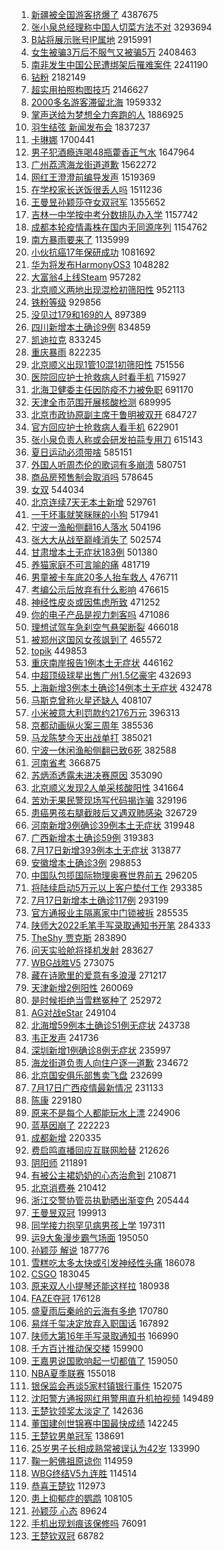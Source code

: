 1. [新疆被全国游客挤爆了](https://s.weibo.com//weibo?q=%23%E6%96%B0%E7%96%86%E8%A2%AB%E5%85%A8%E5%9B%BD%E6%B8%B8%E5%AE%A2%E6%8C%A4%E7%88%86%E4%BA%86%23&Refer=top) 4387675
2. [张小泉总经理称中国人切菜方法不对](https://s.weibo.com//weibo?q=%23%E5%BC%A0%E5%B0%8F%E6%B3%89%E6%80%BB%E7%BB%8F%E7%90%86%E7%A7%B0%E4%B8%AD%E5%9B%BD%E4%BA%BA%E5%88%87%E8%8F%9C%E6%96%B9%E6%B3%95%E4%B8%8D%E5%AF%B9%23&Refer=top) 3293694
3. [B站将展示账号IP属地](https://s.weibo.com//weibo?q=%23B%E7%AB%99%E5%B0%86%E5%B1%95%E7%A4%BA%E8%B4%A6%E5%8F%B7IP%E5%B1%9E%E5%9C%B0%23&Refer=top) 2915991
4. [女生被骗3万后不服气又被骗5万](https://s.weibo.com//weibo?q=%23%E5%A5%B3%E7%94%9F%E8%A2%AB%E9%AA%973%E4%B8%87%E5%90%8E%E4%B8%8D%E6%9C%8D%E6%B0%94%E5%8F%88%E8%A2%AB%E9%AA%975%E4%B8%87%23&Refer=top) 2408463
5. [南非发生中国公民遭绑架后罹难案件](https://s.weibo.com//weibo?q=%23%E5%8D%97%E9%9D%9E%E5%8F%91%E7%94%9F%E4%B8%AD%E5%9B%BD%E5%85%AC%E6%B0%91%E9%81%AD%E7%BB%91%E6%9E%B6%E5%90%8E%E7%BD%B9%E9%9A%BE%E6%A1%88%E4%BB%B6%23&Refer=top) 2241190
6. [钻粉](https://s.weibo.com//weibo?q=%E9%92%BB%E7%B2%89&Refer=top) 2182149
7. [超实用拍照构图技巧](https://s.weibo.com//weibo?q=%23%E8%B6%85%E5%AE%9E%E7%94%A8%E6%8B%8D%E7%85%A7%E6%9E%84%E5%9B%BE%E6%8A%80%E5%B7%A7%23&Refer=top) 2146627
8. [2000多名游客滞留北海](https://s.weibo.com//weibo?q=%232000%E5%A4%9A%E5%90%8D%E6%B8%B8%E5%AE%A2%E6%BB%9E%E7%95%99%E5%8C%97%E6%B5%B7%23&Refer=top) 1959332
9. [掌声送给为梦想全力奔跑的人](https://s.weibo.com//weibo?q=%23%E6%8E%8C%E5%A3%B0%E9%80%81%E7%BB%99%E4%B8%BA%E6%A2%A6%E6%83%B3%E5%85%A8%E5%8A%9B%E5%A5%94%E8%B7%91%E7%9A%84%E4%BA%BA%23&Refer=top) 1886925
10. [羽生结弦 新闻发布会](https://s.weibo.com//weibo?q=%E7%BE%BD%E7%94%9F%E7%BB%93%E5%BC%A6%20%E6%96%B0%E9%97%BB%E5%8F%91%E5%B8%83%E4%BC%9A&Refer=top) 1837237
11. [卡琳娜](https://s.weibo.com//weibo?q=%E5%8D%A1%E7%90%B3%E5%A8%9C&Refer=top) 1700441
12. [男子犯酒瘾连喝48瓶藿香正气水](https://s.weibo.com//weibo?q=%23%E7%94%B7%E5%AD%90%E7%8A%AF%E9%85%92%E7%98%BE%E8%BF%9E%E5%96%9D48%E7%93%B6%E8%97%BF%E9%A6%99%E6%AD%A3%E6%B0%94%E6%B0%B4%23&Refer=top) 1647964
13. [广州荔湾海龙街道道歉](https://s.weibo.com//weibo?q=%23%E5%B9%BF%E5%B7%9E%E8%8D%94%E6%B9%BE%E6%B5%B7%E9%BE%99%E8%A1%97%E9%81%93%E9%81%93%E6%AD%89%23&Refer=top) 1562272
14. [网红王澄澄前编导发声](https://s.weibo.com//weibo?q=%23%E7%BD%91%E7%BA%A2%E7%8E%8B%E6%BE%84%E6%BE%84%E5%89%8D%E7%BC%96%E5%AF%BC%E5%8F%91%E5%A3%B0%23&Refer=top) 1519369
15. [在学校家长送饭很丢人吗](https://s.weibo.com//weibo?q=%23%E5%9C%A8%E5%AD%A6%E6%A0%A1%E5%AE%B6%E9%95%BF%E9%80%81%E9%A5%AD%E5%BE%88%E4%B8%A2%E4%BA%BA%E5%90%97%23&Refer=top) 1511236
16. [王曼昱孙颖莎夺女双冠军](https://s.weibo.com//weibo?q=%23%E7%8E%8B%E6%9B%BC%E6%98%B1%E5%AD%99%E9%A2%96%E8%8E%8E%E5%A4%BA%E5%A5%B3%E5%8F%8C%E5%86%A0%E5%86%9B%23&Refer=top) 1355652
17. [吉林一中学按中考分数排队办入学](https://s.weibo.com//weibo?q=%23%E5%90%89%E6%9E%97%E4%B8%80%E4%B8%AD%E5%AD%A6%E6%8C%89%E4%B8%AD%E8%80%83%E5%88%86%E6%95%B0%E6%8E%92%E9%98%9F%E5%8A%9E%E5%85%A5%E5%AD%A6%23&Refer=top) 1157742
18. [成都本轮疫情毒株在国内无同源序列](https://s.weibo.com//weibo?q=%23%E6%88%90%E9%83%BD%E6%9C%AC%E8%BD%AE%E7%96%AB%E6%83%85%E6%AF%92%E6%A0%AA%E5%9C%A8%E5%9B%BD%E5%86%85%E6%97%A0%E5%90%8C%E6%BA%90%E5%BA%8F%E5%88%97%23&Refer=top) 1154762
19. [南方暴雨要来了](https://s.weibo.com//weibo?q=%23%E5%8D%97%E6%96%B9%E6%9A%B4%E9%9B%A8%E8%A6%81%E6%9D%A5%E4%BA%86%23&Refer=top) 1135999
20. [小伙抗癌17年保研成功](https://s.weibo.com//weibo?q=%23%E5%B0%8F%E4%BC%99%E6%8A%97%E7%99%8C17%E5%B9%B4%E4%BF%9D%E7%A0%94%E6%88%90%E5%8A%9F%23&Refer=top) 1081692
21. [华为将发布HarmonyOS3](https://s.weibo.com//weibo?q=%23%E5%8D%8E%E4%B8%BA%E5%B0%86%E5%8F%91%E5%B8%83HarmonyOS3%23&Refer=top) 1048282
22. [大富翁4上线Steam](https://s.weibo.com//weibo?q=%23%E5%A4%A7%E5%AF%8C%E7%BF%814%E4%B8%8A%E7%BA%BFSteam%23&Refer=top) 957282
23. [北京顺义两地出现混检初筛阳性](https://s.weibo.com//weibo?q=%23%E5%8C%97%E4%BA%AC%E9%A1%BA%E4%B9%89%E4%B8%A4%E5%9C%B0%E5%87%BA%E7%8E%B0%E6%B7%B7%E6%A3%80%E5%88%9D%E7%AD%9B%E9%98%B3%E6%80%A7%23&Refer=top) 952113
24. [铁粉等级](https://s.weibo.com//weibo?q=%E9%93%81%E7%B2%89%E7%AD%89%E7%BA%A7&Refer=top) 929856
25. [没见过179和169的人](https://s.weibo.com//weibo?q=%23%E6%B2%A1%E8%A7%81%E8%BF%87179%E5%92%8C169%E7%9A%84%E4%BA%BA%23&Refer=top) 897389
26. [四川新增本土确诊9例](https://s.weibo.com//weibo?q=%23%E5%9B%9B%E5%B7%9D%E6%96%B0%E5%A2%9E%E6%9C%AC%E5%9C%9F%E7%A1%AE%E8%AF%8A9%E4%BE%8B%23&Refer=top) 834859
27. [凯迪拉克](https://s.weibo.com//weibo?q=%23%E5%87%AF%E8%BF%AA%E6%8B%89%E5%85%8B%23&Refer=top) 833245
28. [重庆暴雨](https://s.weibo.com//weibo?q=%23%E9%87%8D%E5%BA%86%E6%9A%B4%E9%9B%A8%23&Refer=top) 822235
29. [北京顺义出现1管10混1初筛阳性](https://s.weibo.com//weibo?q=%E5%8C%97%E4%BA%AC%E9%A1%BA%E4%B9%89%E5%87%BA%E7%8E%B01%E7%AE%A110%E6%B7%B71%E5%88%9D%E7%AD%9B%E9%98%B3%E6%80%A7&Refer=top) 751556
30. [医院回应护士抢救病人时看手机](https://s.weibo.com//weibo?q=%23%E5%8C%BB%E9%99%A2%E5%9B%9E%E5%BA%94%E6%8A%A4%E5%A3%AB%E6%8A%A2%E6%95%91%E7%97%85%E4%BA%BA%E6%97%B6%E7%9C%8B%E6%89%8B%E6%9C%BA%23&Refer=top) 715927
31. [北海卫健委主任因防疫不力被免职](https://s.weibo.com//weibo?q=%23%E5%8C%97%E6%B5%B7%E5%8D%AB%E5%81%A5%E5%A7%94%E4%B8%BB%E4%BB%BB%E5%9B%A0%E9%98%B2%E7%96%AB%E4%B8%8D%E5%8A%9B%E8%A2%AB%E5%85%8D%E8%81%8C%23&Refer=top) 691170
32. [天津全市范围开展核酸检测](https://s.weibo.com//weibo?q=%23%E5%A4%A9%E6%B4%A5%E5%85%A8%E5%B8%82%E8%8C%83%E5%9B%B4%E5%BC%80%E5%B1%95%E6%A0%B8%E9%85%B8%E6%A3%80%E6%B5%8B%23&Refer=top) 689995
33. [北京市政协原副主席于鲁明被双开](https://s.weibo.com//weibo?q=%23%E5%8C%97%E4%BA%AC%E5%B8%82%E6%94%BF%E5%8D%8F%E5%8E%9F%E5%89%AF%E4%B8%BB%E5%B8%AD%E4%BA%8E%E9%B2%81%E6%98%8E%E8%A2%AB%E5%8F%8C%E5%BC%80%23&Refer=top) 684727
34. [官方回应护士抢救病人看手机](https://s.weibo.com//weibo?q=%23%E5%AE%98%E6%96%B9%E5%9B%9E%E5%BA%94%E6%8A%A4%E5%A3%AB%E6%8A%A2%E6%95%91%E7%97%85%E4%BA%BA%E7%9C%8B%E6%89%8B%E6%9C%BA%23&Refer=top) 622901
35. [张小泉负责人称或会研发拍蒜专用刀](https://s.weibo.com//weibo?q=%23%E5%BC%A0%E5%B0%8F%E6%B3%89%E8%B4%9F%E8%B4%A3%E4%BA%BA%E7%A7%B0%E6%88%96%E4%BC%9A%E7%A0%94%E5%8F%91%E6%8B%8D%E8%92%9C%E4%B8%93%E7%94%A8%E5%88%80%23&Refer=top) 615143
36. [夏日运动必须带啥](https://s.weibo.com//weibo?q=%23%E5%A4%8F%E6%97%A5%E8%BF%90%E5%8A%A8%E5%BF%85%E9%A1%BB%E5%B8%A6%E5%95%A5%23&Refer=top) 585151
37. [外国人听周杰伦的歌词有多崩溃](https://s.weibo.com//weibo?q=%E5%A4%96%E5%9B%BD%E4%BA%BA%E5%90%AC%E5%91%A8%E6%9D%B0%E4%BC%A6%E7%9A%84%E6%AD%8C%E8%AF%8D%E6%9C%89%E5%A4%9A%E5%B4%A9%E6%BA%83&Refer=top) 580751
38. [商品房预售制会取消吗](https://s.weibo.com//weibo?q=%23%E5%95%86%E5%93%81%E6%88%BF%E9%A2%84%E5%94%AE%E5%88%B6%E4%BC%9A%E5%8F%96%E6%B6%88%E5%90%97%23&Refer=top) 578645
39. [女双](https://s.weibo.com//weibo?q=%E5%A5%B3%E5%8F%8C&Refer=top) 544034
40. [北京连续7天无本土新增](https://s.weibo.com//weibo?q=%23%E5%8C%97%E4%BA%AC%E8%BF%9E%E7%BB%AD7%E5%A4%A9%E6%97%A0%E6%9C%AC%E5%9C%9F%E6%96%B0%E5%A2%9E%23&Refer=top) 529761
41. [一干坏事就笑眯眯的小狗](https://s.weibo.com//weibo?q=%23%E4%B8%80%E5%B9%B2%E5%9D%8F%E4%BA%8B%E5%B0%B1%E7%AC%91%E7%9C%AF%E7%9C%AF%E7%9A%84%E5%B0%8F%E7%8B%97%23&Refer=top) 517941
42. [宁波一渔船侧翻16人落水](https://s.weibo.com//weibo?q=%23%E5%AE%81%E6%B3%A2%E4%B8%80%E6%B8%94%E8%88%B9%E4%BE%A7%E7%BF%BB16%E4%BA%BA%E8%90%BD%E6%B0%B4%23&Refer=top) 504196
43. [张大大从战至巅峰消失了](https://s.weibo.com//weibo?q=%23%E5%BC%A0%E5%A4%A7%E5%A4%A7%E4%BB%8E%E6%88%98%E8%87%B3%E5%B7%85%E5%B3%B0%E6%B6%88%E5%A4%B1%E4%BA%86%23&Refer=top) 502574
44. [甘肃增本土无症状183例](https://s.weibo.com//weibo?q=%23%E7%94%98%E8%82%83%E5%A2%9E%E6%9C%AC%E5%9C%9F%E6%97%A0%E7%97%87%E7%8A%B6183%E4%BE%8B%23&Refer=top) 501380
45. [养猫家庭不可言喻的痛](https://s.weibo.com//weibo?q=%23%E5%85%BB%E7%8C%AB%E5%AE%B6%E5%BA%AD%E4%B8%8D%E5%8F%AF%E8%A8%80%E5%96%BB%E7%9A%84%E7%97%9B%23&Refer=top) 481719
46. [男童被卡车底20多人抬车救人](https://s.weibo.com//weibo?q=%23%E7%94%B7%E7%AB%A5%E8%A2%AB%E5%8D%A1%E8%BD%A6%E5%BA%9520%E5%A4%9A%E4%BA%BA%E6%8A%AC%E8%BD%A6%E6%95%91%E4%BA%BA%23&Refer=top) 476711
47. [考编公示后放弃有什么影响](https://s.weibo.com//weibo?q=%23%E8%80%83%E7%BC%96%E5%85%AC%E7%A4%BA%E5%90%8E%E6%94%BE%E5%BC%83%E6%9C%89%E4%BB%80%E4%B9%88%E5%BD%B1%E5%93%8D%23&Refer=top) 476615
48. [神经性皮炎或因焦虑所致](https://s.weibo.com//weibo?q=%23%E7%A5%9E%E7%BB%8F%E6%80%A7%E7%9A%AE%E7%82%8E%E6%88%96%E5%9B%A0%E7%84%A6%E8%99%91%E6%89%80%E8%87%B4%23&Refer=top) 471252
49. [你的电子产品是视力刺客吗](https://s.weibo.com//weibo?q=%23%E4%BD%A0%E7%9A%84%E7%94%B5%E5%AD%90%E4%BA%A7%E5%93%81%E6%98%AF%E8%A7%86%E5%8A%9B%E5%88%BA%E5%AE%A2%E5%90%97%23&Refer=top) 471086
50. [理想试驾车急刹空气悬架断裂](https://s.weibo.com//weibo?q=%23%E7%90%86%E6%83%B3%E8%AF%95%E9%A9%BE%E8%BD%A6%E6%80%A5%E5%88%B9%E7%A9%BA%E6%B0%94%E6%82%AC%E6%9E%B6%E6%96%AD%E8%A3%82%23&Refer=top) 466018
51. [被郑州这国风女孩飒到了](https://s.weibo.com//weibo?q=%23%E8%A2%AB%E9%83%91%E5%B7%9E%E8%BF%99%E5%9B%BD%E9%A3%8E%E5%A5%B3%E5%AD%A9%E9%A3%92%E5%88%B0%E4%BA%86%23&Refer=top) 465572
52. [topik](https://s.weibo.com//weibo?q=topik&Refer=top) 449853
53. [重庆南岸报告1例本土无症状](https://s.weibo.com//weibo?q=%E9%87%8D%E5%BA%86%E5%8D%97%E5%B2%B8%E6%8A%A5%E5%91%8A1%E4%BE%8B%E6%9C%AC%E5%9C%9F%E6%97%A0%E7%97%87%E7%8A%B6&Refer=top) 446162
54. [中超顶级球星出售广州1.5亿豪宅](https://s.weibo.com//weibo?q=%23%E4%B8%AD%E8%B6%85%E9%A1%B6%E7%BA%A7%E7%90%83%E6%98%9F%E5%87%BA%E5%94%AE%E5%B9%BF%E5%B7%9E1.5%E4%BA%BF%E8%B1%AA%E5%AE%85%23&Refer=top) 432693
55. [上海新增3例本土确诊14例本土无症状](https://s.weibo.com//weibo?q=%23%E4%B8%8A%E6%B5%B7%E6%96%B0%E5%A2%9E3%E4%BE%8B%E6%9C%AC%E5%9C%9F%E7%A1%AE%E8%AF%8A14%E4%BE%8B%E6%9C%AC%E5%9C%9F%E6%97%A0%E7%97%87%E7%8A%B6%23&Refer=top) 432478
56. [马斯克曾称火星还缺人](https://s.weibo.com//weibo?q=%23%E9%A9%AC%E6%96%AF%E5%85%8B%E6%9B%BE%E7%A7%B0%E7%81%AB%E6%98%9F%E8%BF%98%E7%BC%BA%E4%BA%BA%23&Refer=top) 408107
57. [小米被意大利罚款约2176万元](https://s.weibo.com//weibo?q=%23%E5%B0%8F%E7%B1%B3%E8%A2%AB%E6%84%8F%E5%A4%A7%E5%88%A9%E7%BD%9A%E6%AC%BE%E7%BA%A62176%E4%B8%87%E5%85%83%23&Refer=top) 396313
58. [京都动画纵火案三周年](https://s.weibo.com//weibo?q=%23%E4%BA%AC%E9%83%BD%E5%8A%A8%E7%94%BB%E7%BA%B5%E7%81%AB%E6%A1%88%E4%B8%89%E5%91%A8%E5%B9%B4%23&Refer=top) 385536
59. [马龙陈梦今天出战单打](https://s.weibo.com//weibo?q=%23%E9%A9%AC%E9%BE%99%E9%99%88%E6%A2%A6%E4%BB%8A%E5%A4%A9%E5%87%BA%E6%88%98%E5%8D%95%E6%89%93%23&Refer=top) 385021
60. [宁波一休闲渔船侧翻已致6死](https://s.weibo.com//weibo?q=%23%E5%AE%81%E6%B3%A2%E4%B8%80%E4%BC%91%E9%97%B2%E6%B8%94%E8%88%B9%E4%BE%A7%E7%BF%BB%E5%B7%B2%E8%87%B46%E6%AD%BB%23&Refer=top) 382588
61. [河南省考](https://s.weibo.com//weibo?q=%E6%B2%B3%E5%8D%97%E7%9C%81%E8%80%83&Refer=top) 366875
62. [苏炳添透露未进决赛原因](https://s.weibo.com//weibo?q=%23%E8%8B%8F%E7%82%B3%E6%B7%BB%E9%80%8F%E9%9C%B2%E6%9C%AA%E8%BF%9B%E5%86%B3%E8%B5%9B%E5%8E%9F%E5%9B%A0%23&Refer=top) 353090
63. [北京顺义发现2人单采核酸阳性](https://s.weibo.com//weibo?q=%23%E5%8C%97%E4%BA%AC%E9%A1%BA%E4%B9%89%E5%8F%91%E7%8E%B02%E4%BA%BA%E5%8D%95%E9%87%87%E6%A0%B8%E9%85%B8%E9%98%B3%E6%80%A7%23&Refer=top) 341664
64. [苦劝无果民警现场写代码揭诈骗](https://s.weibo.com//weibo?q=%23%E8%8B%A6%E5%8A%9D%E6%97%A0%E6%9E%9C%E6%B0%91%E8%AD%A6%E7%8E%B0%E5%9C%BA%E5%86%99%E4%BB%A3%E7%A0%81%E6%8F%AD%E8%AF%88%E9%AA%97%23&Refer=top) 329196
65. [患癌男孩右腿截肢后又遇双肺感染](https://s.weibo.com//weibo?q=%E6%82%A3%E7%99%8C%E7%94%B7%E5%AD%A9%E5%8F%B3%E8%85%BF%E6%88%AA%E8%82%A2%E5%90%8E%E5%8F%88%E9%81%87%E5%8F%8C%E8%82%BA%E6%84%9F%E6%9F%93&Refer=top) 326729
66. [河南新增3例确诊39例本土无症状](https://s.weibo.com//weibo?q=%23%E6%B2%B3%E5%8D%97%E6%96%B0%E5%A2%9E3%E4%BE%8B%E7%A1%AE%E8%AF%8A39%E4%BE%8B%E6%9C%AC%E5%9C%9F%E6%97%A0%E7%97%87%E7%8A%B6%23&Refer=top) 319948
67. [广西新增本土确诊59例](https://s.weibo.com//weibo?q=%E5%B9%BF%E8%A5%BF%E6%96%B0%E5%A2%9E%E6%9C%AC%E5%9C%9F%E7%A1%AE%E8%AF%8A59%E4%BE%8B&Refer=top) 319383
68. [7月17日新增393例本土无症状](https://s.weibo.com//weibo?q=%237%E6%9C%8817%E6%97%A5%E6%96%B0%E5%A2%9E393%E4%BE%8B%E6%9C%AC%E5%9C%9F%E6%97%A0%E7%97%87%E7%8A%B6%23&Refer=top) 313877
69. [安徽增本土确诊3例](https://s.weibo.com//weibo?q=%23%E5%AE%89%E5%BE%BD%E5%A2%9E%E6%9C%AC%E5%9C%9F%E7%A1%AE%E8%AF%8A3%E4%BE%8B%23&Refer=top) 298853
70. [中国队包揽国际物理奥赛世界前五](https://s.weibo.com//weibo?q=%23%E4%B8%AD%E5%9B%BD%E9%98%9F%E5%8C%85%E6%8F%BD%E5%9B%BD%E9%99%85%E7%89%A9%E7%90%86%E5%A5%A5%E8%B5%9B%E4%B8%96%E7%95%8C%E5%89%8D%E4%BA%94%23&Refer=top) 296205
71. [将陆续启动5万元以上客户垫付工作](https://s.weibo.com//weibo?q=%23%E5%B0%86%E9%99%86%E7%BB%AD%E5%90%AF%E5%8A%A85%E4%B8%87%E5%85%83%E4%BB%A5%E4%B8%8A%E5%AE%A2%E6%88%B7%E5%9E%AB%E4%BB%98%E5%B7%A5%E4%BD%9C%23&Refer=top) 293385
72. [7月17日新增本土确诊117例](https://s.weibo.com//weibo?q=%237%E6%9C%8817%E6%97%A5%E6%96%B0%E5%A2%9E%E6%9C%AC%E5%9C%9F%E7%A1%AE%E8%AF%8A117%E4%BE%8B%23&Refer=top) 293199
73. [官方通报业主隔离家中门锁被拆](https://s.weibo.com//weibo?q=%23%E5%AE%98%E6%96%B9%E9%80%9A%E6%8A%A5%E4%B8%9A%E4%B8%BB%E9%9A%94%E7%A6%BB%E5%AE%B6%E4%B8%AD%E9%97%A8%E9%94%81%E8%A2%AB%E6%8B%86%23&Refer=top) 285535
74. [陕师大2022毛笔手写录取通知书开笔](https://s.weibo.com//weibo?q=%23%E9%99%95%E5%B8%88%E5%A4%A72022%E6%AF%9B%E7%AC%94%E6%89%8B%E5%86%99%E5%BD%95%E5%8F%96%E9%80%9A%E7%9F%A5%E4%B9%A6%E5%BC%80%E7%AC%94%23&Refer=top) 284333
75. [TheShy 贾克斯](https://s.weibo.com//weibo?q=TheShy%20%E8%B4%BE%E5%85%8B%E6%96%AF&Refer=top) 283890
76. [问天实验舱将择机发射](https://s.weibo.com//weibo?q=%23%E9%97%AE%E5%A4%A9%E5%AE%9E%E9%AA%8C%E8%88%B1%E5%B0%86%E6%8B%A9%E6%9C%BA%E5%8F%91%E5%B0%84%23&Refer=top) 283627
77. [WBG战胜V5](https://s.weibo.com//weibo?q=%23WBG%E6%88%98%E8%83%9CV5%23&Refer=top) 273075
78. [藏在诗歌里的爱意有多浪漫](https://s.weibo.com//weibo?q=%23%E8%97%8F%E5%9C%A8%E8%AF%97%E6%AD%8C%E9%87%8C%E7%9A%84%E7%88%B1%E6%84%8F%E6%9C%89%E5%A4%9A%E6%B5%AA%E6%BC%AB%23&Refer=top) 271217
79. [天津新增2例阳性](https://s.weibo.com//weibo?q=%23%E5%A4%A9%E6%B4%A5%E6%96%B0%E5%A2%9E2%E4%BE%8B%E9%98%B3%E6%80%A7%23&Refer=top) 260069
80. [是时候拒绝当雪糕冤种了](https://s.weibo.com//weibo?q=%23%E6%98%AF%E6%97%B6%E5%80%99%E6%8B%92%E7%BB%9D%E5%BD%93%E9%9B%AA%E7%B3%95%E5%86%A4%E7%A7%8D%E4%BA%86%23&Refer=top) 252972
81. [AG对战eStar](https://s.weibo.com//weibo?q=%23AG%E5%AF%B9%E6%88%98eStar%23&Refer=top) 249104
82. [北海增59例本土确诊51例无症状](https://s.weibo.com//weibo?q=%23%E5%8C%97%E6%B5%B7%E5%A2%9E59%E4%BE%8B%E6%9C%AC%E5%9C%9F%E7%A1%AE%E8%AF%8A51%E4%BE%8B%E6%97%A0%E7%97%87%E7%8A%B6%23&Refer=top) 243738
83. [韦正发声](https://s.weibo.com//weibo?q=%23%E9%9F%A6%E6%AD%A3%E5%8F%91%E5%A3%B0%23&Refer=top) 241736
84. [深圳新增1例确诊8例无症状](https://s.weibo.com//weibo?q=%E6%B7%B1%E5%9C%B3%E6%96%B0%E5%A2%9E1%E4%BE%8B%E7%A1%AE%E8%AF%8A8%E4%BE%8B%E6%97%A0%E7%97%87%E7%8A%B6&Refer=top) 235997
85. [海龙街道负责人向住户逐一道歉](https://s.weibo.com//weibo?q=%23%E6%B5%B7%E9%BE%99%E8%A1%97%E9%81%93%E8%B4%9F%E8%B4%A3%E4%BA%BA%E5%90%91%E4%BD%8F%E6%88%B7%E9%80%90%E4%B8%80%E9%81%93%E6%AD%89%23&Refer=top) 234672
86. [北京国安俱乐部售卖飞盘](https://s.weibo.com//weibo?q=%23%E5%8C%97%E4%BA%AC%E5%9B%BD%E5%AE%89%E4%BF%B1%E4%B9%90%E9%83%A8%E5%94%AE%E5%8D%96%E9%A3%9E%E7%9B%98%23&Refer=top) 232699
87. [7月17日广西疫情最新情况](https://s.weibo.com//weibo?q=%237%E6%9C%8817%E6%97%A5%E5%B9%BF%E8%A5%BF%E7%96%AB%E6%83%85%E6%9C%80%E6%96%B0%E6%83%85%E5%86%B5%23&Refer=top) 231133
88. [陈康](https://s.weibo.com//weibo?q=%E9%99%88%E5%BA%B7&Refer=top) 229180
89. [原来不是每个人都能玩水上漂](https://s.weibo.com//weibo?q=%23%E5%8E%9F%E6%9D%A5%E4%B8%8D%E6%98%AF%E6%AF%8F%E4%B8%AA%E4%BA%BA%E9%83%BD%E8%83%BD%E7%8E%A9%E6%B0%B4%E4%B8%8A%E6%BC%82%23&Refer=top) 224906
90. [蓝基因崩了](https://s.weibo.com//weibo?q=%E8%93%9D%E5%9F%BA%E5%9B%A0%E5%B4%A9%E4%BA%86&Refer=top) 222223
91. [成都新增](https://s.weibo.com//weibo?q=%23%E6%88%90%E9%83%BD%E6%96%B0%E5%A2%9E%23&Refer=top) 220335
92. [费启鸣直播回应互联网脸替](https://s.weibo.com//weibo?q=%23%E8%B4%B9%E5%90%AF%E9%B8%A3%E7%9B%B4%E6%92%AD%E5%9B%9E%E5%BA%94%E4%BA%92%E8%81%94%E7%BD%91%E8%84%B8%E6%9B%BF%23&Refer=top) 212626
93. [阴阳师](https://s.weibo.com//weibo?q=%E9%98%B4%E9%98%B3%E5%B8%88&Refer=top) 211891
94. [有被公主裙奶奶的心态治愈到](https://s.weibo.com//weibo?q=%23%E6%9C%89%E8%A2%AB%E5%85%AC%E4%B8%BB%E8%A3%99%E5%A5%B6%E5%A5%B6%E7%9A%84%E5%BF%83%E6%80%81%E6%B2%BB%E6%84%88%E5%88%B0%23&Refer=top) 210871
95. [北京消费券](https://s.weibo.com//weibo?q=%23%E5%8C%97%E4%BA%AC%E6%B6%88%E8%B4%B9%E5%88%B8%23&Refer=top) 210412
96. [浙江交警协管员执勤晒出渐变色](https://s.weibo.com//weibo?q=%23%E6%B5%99%E6%B1%9F%E4%BA%A4%E8%AD%A6%E5%8D%8F%E7%AE%A1%E5%91%98%E6%89%A7%E5%8B%A4%E6%99%92%E5%87%BA%E6%B8%90%E5%8F%98%E8%89%B2%23&Refer=top) 205444
97. [王曼昱双冠](https://s.weibo.com//weibo?q=%23%E7%8E%8B%E6%9B%BC%E6%98%B1%E5%8F%8C%E5%86%A0%23&Refer=top) 199913
98. [同学接力抱罕见病男孩上学](https://s.weibo.com//weibo?q=%23%E5%90%8C%E5%AD%A6%E6%8E%A5%E5%8A%9B%E6%8A%B1%E7%BD%95%E8%A7%81%E7%97%85%E7%94%B7%E5%AD%A9%E4%B8%8A%E5%AD%A6%23&Refer=top) 197311
99. [运9大象漫步霸气场面](https://s.weibo.com//weibo?q=%23%E8%BF%909%E5%A4%A7%E8%B1%A1%E6%BC%AB%E6%AD%A5%E9%9C%B8%E6%B0%94%E5%9C%BA%E9%9D%A2%23&Refer=top) 195050
100. [孙颖莎 解说](https://s.weibo.com//weibo?q=%E5%AD%99%E9%A2%96%E8%8E%8E%20%E8%A7%A3%E8%AF%B4&Refer=top) 187776
101. [雪糕吃太多太快或引发神经性头痛](https://s.weibo.com//weibo?q=%23%E9%9B%AA%E7%B3%95%E5%90%83%E5%A4%AA%E5%A4%9A%E5%A4%AA%E5%BF%AB%E6%88%96%E5%BC%95%E5%8F%91%E7%A5%9E%E7%BB%8F%E6%80%A7%E5%A4%B4%E7%97%9B%23&Refer=top) 186078
102. [CSGO](https://s.weibo.com//weibo?q=%23CSGO%23&Refer=top) 183045
103. [原来双人小提琴还能这样拉](https://s.weibo.com//weibo?q=%23%E5%8E%9F%E6%9D%A5%E5%8F%8C%E4%BA%BA%E5%B0%8F%E6%8F%90%E7%90%B4%E8%BF%98%E8%83%BD%E8%BF%99%E6%A0%B7%E6%8B%89%23&Refer=top) 180938
104. [FAZE夺冠](https://s.weibo.com//weibo?q=%23FAZE%E5%A4%BA%E5%86%A0%23&Refer=top) 176128
105. [盛夏雨后秦岭的云海有多绝](https://s.weibo.com//weibo?q=%23%E7%9B%9B%E5%A4%8F%E9%9B%A8%E5%90%8E%E7%A7%A6%E5%B2%AD%E7%9A%84%E4%BA%91%E6%B5%B7%E6%9C%89%E5%A4%9A%E7%BB%9D%23&Refer=top) 170780
106. [易烊千玺决定放弃⼊职国话](https://s.weibo.com//weibo?q=%23%E6%98%93%E7%83%8A%E5%8D%83%E7%8E%BA%E5%86%B3%E5%AE%9A%E6%94%BE%E5%BC%83%E2%BC%8A%E8%81%8C%E5%9B%BD%E8%AF%9D%23&Refer=top) 167892
107. [陕师大第16年手写录取通知书](https://s.weibo.com//weibo?q=%23%E9%99%95%E5%B8%88%E5%A4%A7%E7%AC%AC16%E5%B9%B4%E6%89%8B%E5%86%99%E5%BD%95%E5%8F%96%E9%80%9A%E7%9F%A5%E4%B9%A6%23&Refer=top) 166990
108. [千方百计推动保交楼](https://s.weibo.com//weibo?q=%23%E5%8D%83%E6%96%B9%E7%99%BE%E8%AE%A1%E6%8E%A8%E5%8A%A8%E4%BF%9D%E4%BA%A4%E6%A5%BC%23&Refer=top) 159900
109. [王嘉男说国歌响起一切都值了](https://s.weibo.com//weibo?q=%23%E7%8E%8B%E5%98%89%E7%94%B7%E8%AF%B4%E5%9B%BD%E6%AD%8C%E5%93%8D%E8%B5%B7%E4%B8%80%E5%88%87%E9%83%BD%E5%80%BC%E4%BA%86%23&Refer=top) 159050
110. [NBA夏季联赛](https://s.weibo.com//weibo?q=%23NBA%E5%A4%8F%E5%AD%A3%E8%81%94%E8%B5%9B%23&Refer=top) 155018
111. [银保监会再谈5家村镇银行事件](https://s.weibo.com//weibo?q=%23%E9%93%B6%E4%BF%9D%E7%9B%91%E4%BC%9A%E5%86%8D%E8%B0%885%E5%AE%B6%E6%9D%91%E9%95%87%E9%93%B6%E8%A1%8C%E4%BA%8B%E4%BB%B6%23&Refer=top) 152075
112. [沈阳警方通报网红用警用直升机拍视频](https://s.weibo.com//weibo?q=%23%E6%B2%88%E9%98%B3%E8%AD%A6%E6%96%B9%E9%80%9A%E6%8A%A5%E7%BD%91%E7%BA%A2%E7%94%A8%E8%AD%A6%E7%94%A8%E7%9B%B4%E5%8D%87%E6%9C%BA%E6%8B%8D%E8%A7%86%E9%A2%91%23&Refer=top) 149489
113. [王楚钦领奖太淡定了](https://s.weibo.com//weibo?q=%23%E7%8E%8B%E6%A5%9A%E9%92%A6%E9%A2%86%E5%A5%96%E5%A4%AA%E6%B7%A1%E5%AE%9A%E4%BA%86%23&Refer=top) 142636
114. [董国建创世锦赛中国最快成绩](https://s.weibo.com//weibo?q=%23%E8%91%A3%E5%9B%BD%E5%BB%BA%E5%88%9B%E4%B8%96%E9%94%A6%E8%B5%9B%E4%B8%AD%E5%9B%BD%E6%9C%80%E5%BF%AB%E6%88%90%E7%BB%A9%23&Refer=top) 142245
115. [王楚钦男单冠军](https://s.weibo.com//weibo?q=%23%E7%8E%8B%E6%A5%9A%E9%92%A6%E7%94%B7%E5%8D%95%E5%86%A0%E5%86%9B%23&Refer=top) 138691
116. [25岁男子长相成熟常被误认为42岁](https://s.weibo.com//weibo?q=%2325%E5%B2%81%E7%94%B7%E5%AD%90%E9%95%BF%E7%9B%B8%E6%88%90%E7%86%9F%E5%B8%B8%E8%A2%AB%E8%AF%AF%E8%AE%A4%E4%B8%BA42%E5%B2%81%23&Refer=top) 133990
117. [鞠一躬佛祖原谅你](https://s.weibo.com//weibo?q=%E9%9E%A0%E4%B8%80%E8%BA%AC%E4%BD%9B%E7%A5%96%E5%8E%9F%E8%B0%85%E4%BD%A0&Refer=top) 114959
118. [WBG终结V5九连胜](https://s.weibo.com//weibo?q=%23WBG%E7%BB%88%E7%BB%93V5%E4%B9%9D%E8%BF%9E%E8%83%9C%23&Refer=top) 114514
119. [恭喜王楚钦](https://s.weibo.com//weibo?q=%23%E6%81%AD%E5%96%9C%E7%8E%8B%E6%A5%9A%E9%92%A6%23&Refer=top) 112973
120. [患上抑郁症的鹦鹉](https://s.weibo.com//weibo?q=%23%E6%82%A3%E4%B8%8A%E6%8A%91%E9%83%81%E7%97%87%E7%9A%84%E9%B9%A6%E9%B9%89%23&Refer=top) 108105
121. [孙颖莎 心态](https://s.weibo.com//weibo?q=%E5%AD%99%E9%A2%96%E8%8E%8E%20%E5%BF%83%E6%80%81&Refer=top) 89624
122. [手机出现划痕该保修吗](https://s.weibo.com//weibo?q=%23%E6%89%8B%E6%9C%BA%E5%87%BA%E7%8E%B0%E5%88%92%E7%97%95%E8%AF%A5%E4%BF%9D%E4%BF%AE%E5%90%97%23&Refer=top) 76091
123. [王楚钦双冠](https://s.weibo.com//weibo?q=%23%E7%8E%8B%E6%A5%9A%E9%92%A6%E5%8F%8C%E5%86%A0%23&Refer=top) 68782
